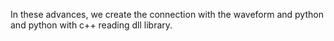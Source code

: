 In these advances, we create the connection with the waveform and python and python with c++ reading dll library. 
